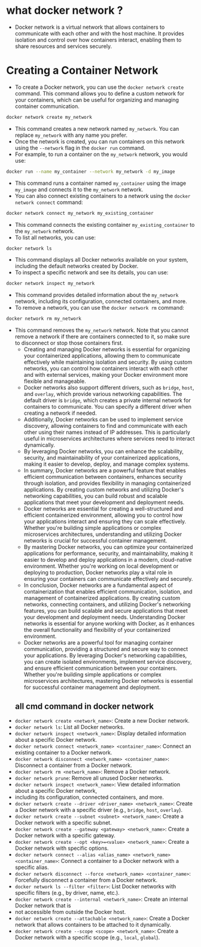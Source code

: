# what docker network ?
- Docker network is a virtual network that allows containers to communicate with each other and with the host machine. It provides isolation and control over how containers interact, enabling them to share resources and services securely.
  
# Creating a Container Network
- To create a Docker network, you can use the `docker network create` command. This command allows you to define a custom network for your containers, which can be useful for organizing and managing container communication.

```bash
docker network create my_network
```
- This command creates a new network named `my_network`. You can replace `my_network` with any name you prefer. 
- Once the network is created, you can run containers on this network using the `--network` flag in the `docker run` command.
- For example, to run a container on the `my_network` network, you would use:

```bash
docker run --name my_container --network my_network -d my_image
``` 
- This command runs a container named `my_container` using the image `my_image` and connects it to the `my_network` network.
- You can also connect existing containers to a network using the `docker network connect` command:

```bash
docker network connect my_network my_existing_container
``` 
- This command connects the existing container `my_existing_container` to the `my_network` network.
- To list all networks, you can use:

```bash
docker network ls
```
- This command displays all Docker networks available on your system, including the default networks created by Docker.
- To inspect a specific network and see its details, you can use:

```bash
docker network inspect my_network
``` 
- This command provides detailed information about the `my_network` network, including its configuration, connected containers, and more.
- To remove a network, you can use the `docker network rm` command:

```bash
docker network rm my_network
``` 
- This command removes the `my_network` network. Note that you cannot remove a network if there are containers connected to it, so make sure to disconnect or stop those containers first.
  - Creating and managing Docker networks is essential for organizing your containerized applications, allowing them to communicate effectively while maintaining isolation and security. By using custom networks, you can control how containers interact with each other and with external services, making your Docker environment more flexible and manageable.
  - Docker networks also support different drivers, such as `bridge`, `host`, and `overlay`, which provide various networking capabilities. The default driver is `bridge`, which creates a private internal network for containers to communicate. You can specify a different driver when creating a network if needed.
  - Additionally, Docker networks can be used to implement service discovery, allowing containers to find and communicate with each other using their names instead of IP addresses. This is particularly useful in microservices architectures where services need to interact dynamically.
  - By leveraging Docker networks, you can enhance the scalability, security, and maintainability of your containerized applications, making it easier to develop, deploy, and manage complex systems.
  - In summary, Docker networks are a powerful feature that enables efficient communication between containers, enhances security through isolation, and provides flexibility in managing containerized applications. By creating custom networks and utilizing Docker's networking capabilities, you can build robust and scalable applications that meet your development and deployment needs.
  - Docker networks are essential for creating a well-structured and efficient containerized environment, allowing you to control how your applications interact and ensuring they can scale effectively. Whether you're building simple applications or complex microservices architectures, understanding and utilizing Docker networks is crucial for successful container management.
  - By mastering Docker networks, you can optimize your containerized applications for performance, security, and maintainability, making it easier to develop and deploy applications in a modern, cloud-native environment. Whether you're working on local development or deploying to production, Docker networks play a vital role in ensuring your containers can communicate effectively and securely.
  - In conclusion, Docker networks are a fundamental aspect of containerization that enables efficient communication, isolation, and management of containerized applications. By creating custom networks, connecting containers, and utilizing Docker's networking features, you can build scalable and secure applications that meet your development and deployment needs. Understanding Docker networks is essential for anyone working with Docker, as it enhances the overall functionality and flexibility of your containerized environment.
  - Docker networks are a powerful tool for managing container communication, providing a structured and secure way to connect your applications. By leveraging Docker's networking capabilities, you can create isolated environments, implement service discovery, and ensure efficient communication between your containers. Whether you're building simple applications or complex microservices architectures, mastering Docker networks is essential for successful container management and deployment.
  ## all cmd command in docker network
- `docker network create <network_name>`: Create a new Docker network.
- `docker network ls`: List all Docker networks.
- `docker network inspect <network_name>`: Display detailed information about a specific Docker network.
- `docker network connect <network_name> <container_name>`: Connect an existing container to a Docker network.
- `docker network disconnect <network_name> <container_name>`: Disconnect a container from a Docker network.
- `docker network rm <network_name>`: Remove a Docker network.
- `docker network prune`: Remove all unused Docker networks.
- `docker network inspect <network_name>`: View detailed information about a specific Docker network,
- including its configuration, connected containers, and more.
- `docker network create --driver <driver_name> <network_name>`: Create a Docker network with a specific driver (e.g., `bridge`, `host`, `overlay`).
- `docker network create --subnet <subnet> <network_name>`: Create a Docker network with a specific subnet.
- `docker network create --gateway <gateway> <network_name>`: Create a Docker network with a specific gateway.
- `docker network create --opt <key>=<value> <network_name>`: Create a Docker network with specific options.
- `docker network connect --alias <alias_name> <network_name> <container_name>`: Connect a container to a Docker network with a specific alias.
- `docker network disconnect --force <network_name> <container_name>`: Forcefully disconnect a container from a Docker network.
- `docker network ls --filter <filter>`: List Docker networks with specific filters (e.g., by driver, name, etc.).
- `docker network create --internal <network_name>`: Create an internal Docker network that is
- not accessible from outside the Docker host.
- `docker network create --attachable <network_name>`: Create a Docker network that allows containers to be attached to it dynamically.
- `docker network create --scope <scope> <network_name>`: Create a Docker network with a specific scope (e.g., `local`, `global`).

